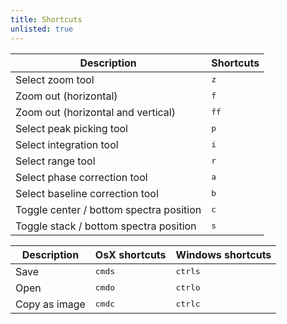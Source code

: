 ```yaml
---
title: Shortcuts
unlisted: true
---
```


| Description                             | Shortcuts                |
| --------------------------------------- | ------------------------ |
| Select zoom tool                        | <kbd>z</kbd>             |
| Zoom out (horizontal)                   | <kbd>f</kbd>             |
| Zoom out (horizontal and vertical)      | <kbd>f</kbd><kbd>f</kbd> |
| Select peak picking tool                | <kbd>p</kbd>             |
| Select integration tool                 | <kbd>i</kbd>             |
| Select range tool                       | <kbd>r</kbd>             |
| Select phase correction tool            | <kbd>a</kbd>             |
| Select baseline correction tool         | <kbd>b</kbd>             |
| Toggle center / bottom spectra position | <kbd>c</kbd>             |
| Toggle stack / bottom spectra position  | <kbd>s</kbd>             |

| Description   | OsX shortcuts              | Windows shortcuts           |
| ------------- | -------------------------- | --------------------------- |
| Save          | <kbd>cmd</kbd><kbd>s</kbd> | <kbd>ctrl</kbd><kbd>s</kbd> |
| Open          | <kbd>cmd</kbd><kbd>o</kbd> | <kbd>ctrl</kbd><kbd>o</kbd> |
| Copy as image | <kbd>cmd</kbd><kbd>c</kbd> | <kbd>ctrl</kbd><kbd>c</kbd> |
